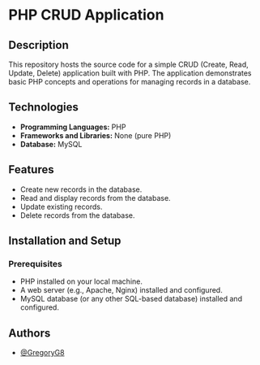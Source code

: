 
# PHP CRUD Application

## Description

This repository hosts the source code for a simple CRUD (Create, Read, Update, Delete) application built with PHP. The application demonstrates basic PHP concepts and operations for managing records in a database.

## Technologies

- **Programming Languages:** PHP
- **Frameworks and Libraries:** None (pure PHP)
- **Database:** MySQL 


## Features

- Create new records in the database.
- Read and display records from the database.
- Update existing records.
- Delete records from the database.

## Installation and Setup

### Prerequisites

- PHP installed on your local machine.
- A web server (e.g., Apache, Nginx) installed and configured.
- MySQL database (or any other SQL-based database) installed and configured.

## Authors

- [@GregoryG8](https://github.com/GregoryG8)


